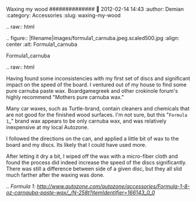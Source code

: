 Waxing my wood
##############
:date: 2012-02-14 14:43
:author: Demian
:category: Accessories
:slug: waxing-my-wood

.. raw:: html

   <div class="p_embed p_image_embed">

.. figure:: |filename|images/formula1_carnuba.jpeg.scaled500.jpg
   :align: center
   :alt: Formula1\_carnuba

   Formula1\_carnuba

.. raw:: html

   </div>

Having found some inconsistencies with my first set of discs and
significant impact on the speed of the board. I ventured out of my house
to find some pure carnuba paste wax. Boardgamegreek and other crokinole
forum's highly recommend "Mothers pure carnuba wax."

Many car waxes, such as Turtle-brand, contain cleaners and chemicals
that are not good for the finished wood surfaces. I'm not sure, but this
"`Formula 1`_" brand wax appears to be only carnuba wax, and was
relatively inexpensive at my local Autozone.

I followed the directions on the can, and applied a little bit of wax to
the board and my discs. Its likely that I could have used more.

After letting it dry a bit, I wiped off the wax with a micro-fiber cloth
and found the process did indeed increase the speed of the discs
significantly. There was still a difference between side of a given
disc, but they all slid much farther after the waxing was done.


.. _Formula 1: http://www.autozone.com/autozone/accessories/Formula-1-8-oz-carnauba-paste-wax/_/N-258t?itemIdentifier=166143_0_0_
